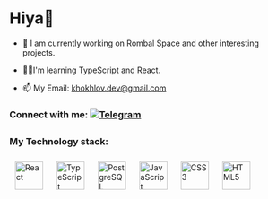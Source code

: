 <h1> Hiya👋</h1>

- 🔭 I am currently working on Rombal Space and other interesting projects.

- 🧑‍🎓I'm learning TypeScript and React.

- 📫 My Email: khokhlov.dev@gmail.com

<h3>Connect with me: <a href="https://t.me/soulmate_dev" target="_blank"> <img src="https://img.shields.io/badge/Telegram-00BFFF?style=for-the-badge&logo=Telegram&logoColor=FFFFFF" alt=Telegram style="margin-bottom: 5px;" /></a>

<h3>My Technology stack:</h3>

<div>
  <a href="https://reactjs.org/" target="_blank"><img style="margin: 10px" src="https://profilinator.rishav.dev/skills-assets/react-original-wordmark.svg" alt="React" height="50" /></a>
  <a href="https://www.typescriptlang.org/" target="_blank"><img style="margin: 10px" src="https://profilinator.rishav.dev/skills-assets/typescript-original.svg" alt="TypeScript" height="50" /></a>  
  <a href="https://www.postgresql.org/" target="_blank"><img style="margin: 10px" src="https://profilinator.rishav.dev/skills-assets/postgresql-original-wordmark.svg" alt="PostgreSQL" height="50" /></a>
  <a href="https://www.javascript.com/" target="_blank"><img style="margin: 10px" src="https://profilinator.rishav.dev/skills-assets/javascript-original.svg" alt="JavaScript" height="50" /></a> 
  <a href="https://www.w3schools.com/css/" target="_blank"><img style="margin: 10px" src="https://profilinator.rishav.dev/skills-assets/css3-original-wordmark.svg" alt="CSS3" height="50" /></a>  
  <a href="https://en.wikipedia.org/wiki/HTML5" target="_blank"><img style="margin: 10px" src="https://profilinator.rishav.dev/skills-assets/html5-original-wordmark.svg" alt="HTML5" height="50" /></a> 
</div>
